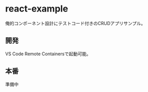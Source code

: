 # react-example
俺的コンポーネント設計にテストコード付きのCRUDアプリサンプル。

## 開発
VS Code Remote Containersで起動可能。

## 本番
準備中

